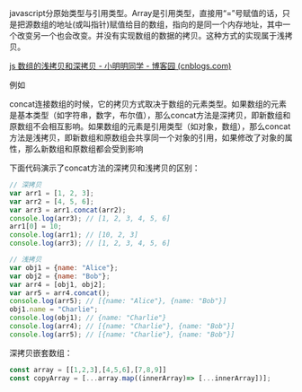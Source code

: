 
javascript分原始类型与引用类型。Array是引用类型，直接用“=”号赋值的话，只是把源数组的地址(或叫指针)赋值给目的数组，指向的是同一个内存地址，其中一个改变另一个也会改变。并没有实现数组的数据的拷贝。这种方式的实现属于浅拷贝。

[js 数组的浅拷贝和深拷贝 - 小明明同学 - 博客园 (cnblogs.com)](https://www.cnblogs.com/xym0710/p/14508043.html)


例如

concat连接数组的时候，它的拷贝方式取决于数组的元素类型。如果数组的元素是基本类型（如字符串，数字，布尔值），那么concat方法是深拷贝，即新数组和原数组不会相互影响。如果数组的元素是引用类型（如对象，数组），那么concat方法是浅拷贝，即新数组和原数组会共享同一个对象的引用，如果修改了对象的属性，那么新数组和原数组都会受到影响

下面代码演示了concat方法的深拷贝和浅拷贝的区别：

```javascript
// 深拷贝
var arr1 = [1, 2, 3];
var arr2 = [4, 5, 6];
var arr3 = arr1.concat(arr2);
console.log(arr3); // [1, 2, 3, 4, 5, 6]
arr1[0] = 10;
console.log(arr1); // [10, 2, 3]
console.log(arr3); // [1, 2, 3, 4, 5, 6]

// 浅拷贝
var obj1 = {name: "Alice"};
var obj2 = {name: "Bob"};
var arr4 = [obj1, obj2];
var arr5 = arr4.concat();
console.log(arr5); // [{name: "Alice"}, {name: "Bob"}]
obj1.name = "Charlie";
console.log(obj1); // {name: "Charlie"}
console.log(arr4); // [{name: "Charlie"}, {name: "Bob"}]
console.log(arr5); // [{name: "Charlie"}, {name: "Bob"}]
```

深拷贝嵌套数组：
```js
const array = [[1,2,3],[4,5,6],[7,8,9]]
const copyArray = [...array.map((innerArray)=> [...innerArray])];
```
